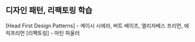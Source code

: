 ## 디자인 패턴, 리팩토링 학습

[Head First Design Patterns] - 케이시 시에라, 버트 베이츠, 엘리자베스 프리먼, 에릭프리먼
[리팩토링] - 마틴 파울러
